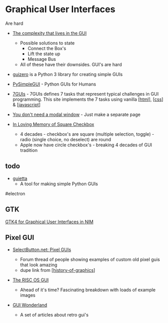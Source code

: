 Graphical User Interfaces
=========================

Are hard
* [The complexity that lives in the GUI](https://blog.royalsloth.eu/posts/the-complexity-that-lives-in-the-gui/)
    * Possible solutions to state
        * Connect the Box's
        * Lift the state up
        * Message Bus
    * All of these have their downsides. GUI's are hard


* [guizero](https://lawsie.github.io/guizero/about/) is a Python 3 library for creating simple GUIs
* [PySimpleGUI](https://github.com/PySimpleGUI/PySimpleGUI) - Python GUIs for Humans

* [7GUIs](https://7guis.bradwoods.io/) - 7GUIs defines 7 tasks that represent typical challenges in GUI programming. This site implements the 7 tasks using vanilla [[html]], [[css]] & [[javascript]]

* [You don't need a modal window](https://youdontneedamodalwindow.dev/) - Just make a separate page
* [In Loving Memory of Square Checkbox](https://tonsky.me/blog/checkbox/)
    * 4 decades - checkbox's are square (multiple selection, toggle) - radio (single choice, no deselect) are round
    * Apple now have circle checkbox's - breaking 4 decades of GUI tradition

todo
----

* [guietta](https://github.com/alfiopuglisi/guietta)
    * A tool for making simple Python GUIs

#electron

GTK
---

[GTK4 for Graphical User Interfaces in NIM](http://ssalewski.de/gtkprogramming.html)

Pixel GUI
---------

* [SelectButton.net: Pixel GUIs](https://selectbutton.net/t/pixel-guis/2554)
    * Forum thread of people showing examples of custom old pixel guis that look amazing
    * dupe link from [[history-of-graphics]]

* [The RISC OS GUI](http://telcontar.net/Misc/GUI/RISCOS/)
    * Ahead of it's time? Fascinating breakdown with loads of example images

* [GUI Wonderland](https://blisscast.wordpress.com/tag/gui-wonderland/)
    * A set of articles about retro gui's

[//begin]: # "Autogenerated link references for markdown compatibility"
[html]: html.md "html"
[css]: css.md "CSS"
[javascript]: javascript.md "javascript (ECMAScript)"
[history-of-graphics]: history-of-graphics.md "History of Graphics"
[//end]: # "Autogenerated link references"